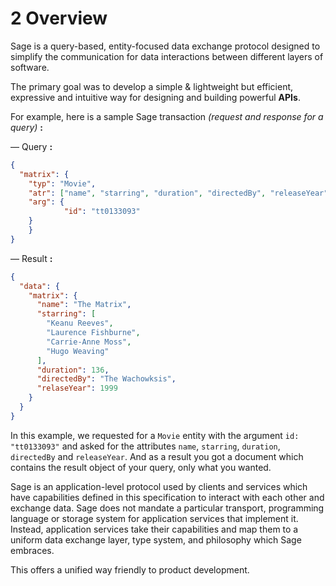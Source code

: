 # <a name="overview">2</a> Overview

Sage is a query-based, entity-focused data exchange protocol designed to simplify the communication for data interactions between different layers of software.

The primary goal was to develop a simple & lightweight but efficient, expressive and intuitive way for designing and building powerful **APIs**.

For example, here is a sample Sage transaction *(request and response for a query)* **:**

— Query **:**

```json
{
  "matrix": {
  	"typ": "Movie",
  	"atr": ["name", "starring", "duration", "directedBy", "releaseYear"],
  	"arg": {
 			"id": "tt0133093"
  	}
	}
}
```

— Result **:**

```json
{
  "data": {
    "matrix": {
      "name": "The Matrix",
      "starring": [
        "Keanu Reeves",
        "Laurence Fishburne",
        "Carrie-Anne Moss",
        "Hugo Weaving"
      ],
      "duration": 136,
      "directedBy": "The Wachowksis",
      "relaseYear": 1999
    }
  }
}
```

In this example, we requested for a `Movie` entity with the argument `id: "tt0133093"` and asked for the attributes `name`, `starring`, `duration`, `directedBy` and `releaseYear`. And as a result you got a document which contains the result object of your query, only what you wanted.

Sage is an application-level protocol used by clients and services which have capabilities defined in this specification to interact with each other and exchange data. Sage does not mandate a particular transport, programming language or storage system for application services that implement it. Instead, application services take their capabilities and map them to a uniform data exchange layer, type system, and philosophy which Sage embraces.

This offers a unified way friendly to product development.